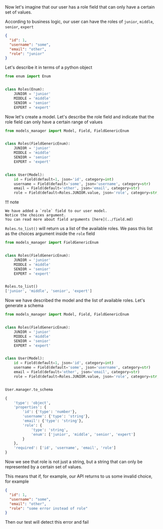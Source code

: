 Now let's imagine that our user has a role field that can only have a certain set of values.

According to business logic, our user can have the roles of `junior`, `middle`, `senior`, `expert`

```json
{
  "id": 1,
  "username": "some",
  "email": "other",
  "role": "junior"
}
```

Let's describe it in terms of a python object

```python
from enum import Enum


class Roles(Enum):
    JUNIOR = 'junior'
    MIDDLE = 'middle'
    SENIOR = 'senior'
    EXPERT = 'expert'
```

Now let's create a model. Let's describe the role field and indicate that the role field can only have a certain range
of values

```python hl_lines="1 4 11 11 12 13 14 15"
from models_manager import Model, Field, FieldGenericEnum


class Roles(FieldGenericEnum):
    JUNIOR = 'junior'
    MIDDLE = 'middle'
    SENIOR = 'senior'
    EXPERT = 'expert'


class User(Model):
    id = Field(default=1, json='id', category=int)
    username = Field(default='some', json='username', category=str)
    email = Field(default='other', json='email', category=str)
    role = Field(default=Roles.JUNIOR.value, json='role', category=str, choices=Roles.to_list())
```

!!! note

    We have added a `role` field to our user model. 
    Notice the choices argument.
    You can read more about field arguments [here](../field.md)

`Roles.to_list()` will return us a list of the available roles. We pass this list as the choices argument inside
the `role` field

```python
from models_manager import FieldGenericEnum


class Roles(FieldGenericEnum):
    JUNIOR = 'junior'
    MIDDLE = 'middle'
    SENIOR = 'senior'
    EXPERT = 'expert'


Roles.to_list()
['junior', 'middle', 'senior', 'expert']
```

Now we have described the model and the list of available roles. Let's generate a schema

```python hl_lines="26 27 28 29"
from models_manager import Model, Field, FieldGenericEnum


class Roles(FieldGenericEnum):
    JUNIOR = 'junior'
    MIDDLE = 'middle'
    SENIOR = 'senior'
    EXPERT = 'expert'


class User(Model):
    id = Field(default=1, json='id', category=int)
    username = Field(default='some', json='username', category=str)
    email = Field(default='other', json='email', category=str)
    role = Field(default=Roles.JUNIOR.value, json='role', category=str, choices=Roles.to_list())


User.manager.to_schema

{
    'type': 'object',
    'properties': {
        'id': {'type': 'number'},
        'username': {'type': 'string'},
        'email': {'type': 'string'},
        'role': {
            'type': 'string',
            'enum': ['junior', 'middle', 'senior', 'expert']
        }
    },
    'required': ['id', 'username', 'email', 'role']
}
```

Now we see that role is not just a string, but a string that can only be represented by a certain set of values.

This means that if, for example, our API returns to us some invalid choice, for example

```json
{
  "id": 1,
  "username": "some",
  "email": "other",
  "role": "some error instead of role"
}
```

Then our test will detect this error and fail
